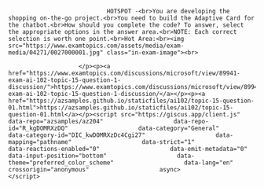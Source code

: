 <p class="card-text">
							
								HOTSPOT -<br>You are developing the shopping on-the-go project.<br>You need to build the Adaptive Card for the chatbot.<br>How should you complete the code? To answer, select the appropriate options in the answer area.<br>NOTE: Each correct selection is worth one point.<br>Hot Area:<br><img src="https://www.examtopics.com/assets/media/exam-media/04271/0027000001.jpg" class="in-exam-image"><br>
							
						</p><p><a href="https://www.examtopics.com/discussions/microsoft/view/89941-exam-ai-102-topic-15-question-1-discussion/">https://www.examtopics.com/discussions/microsoft/view/89941-exam-ai-102-topic-15-question-1-discussion/</a></p><p><a href="https://azsamples.github.io/staticfiles/ai102/topic-15-question-01.html">https://azsamples.github.io/staticfiles/ai102/topic-15-question-01.html</a></p><script src="https://giscus.app/client.js"                    data-repo="azsamples/az204"                    data-repo-id="R_kgDOMRXzDQ"                    data-category="General"                    data-category-id="DIC_kwDOMRXzDc4Cgi27"                    data-mapping="pathname"                    data-strict="1"                    data-reactions-enabled="0"                    data-emit-metadata="0"                    data-input-position="bottom"                    data-theme="preferred_color_scheme"                    data-lang="en"                    crossorigin="anonymous"                    async>                    </script>